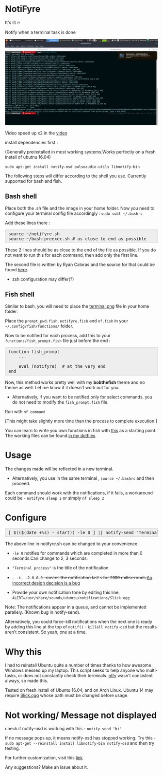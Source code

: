 # NotiFyre

It's lit :fire:

Notify when a terminal task is done

![Image could not be displayed](thumbnail_fish.png)

<!---(https://drive.google.com/open?id=0B5iU6cWw36rObk9tNDEwNmhjTzA) --->

Video speed up x2 in the [video](https://drive.google.com/open?id=0B5iU6cWw36rObk9tNDEwNmhjTzA)

install dependencies first :

(Generally preinstalled in most working systems.Works perfectly on a fresh
    install of ubutnu 16.04)

`sudo apt-get install notify-osd pulseaudio-utils libnotify-bin`

The following steps will differ according to the shell
you use. Currently supported for bash and fish.

## Bash shell

Place both the .sh file and the image in your home folder.
Now you need to configure your terminal config file accordingly :
`sudo subl ~/.bashrc `

Add these lines there :

<pre style="background: rgb(238, 238, 238); border: 1px solid rgb(204, 204, 204); padding: 5px 10px;">
source ~/notifyre.sh
source ~/bash-preexec.sh # as close to end as possible</pre>

These 2 lines should be as close to the end of the file
as possible. If you do not want to run this for each
command, then add only the first line.

The second file is written by Ryan Caloras and the source for that could be found [here](https://github.com/rcaloras/bash-preexec).
* zsh configuration may differ(?)

## Fish shell

Similar to bash, you will need to place the [terminal.png](../terminal.png) file
in your home folder.

Place the `prompt_pwd.fish`, `notifyre.fish` and `nf.fish` in your
`~/.config/fish/functions/` folder.

Now to be notified for each process, add this to your `functions/fish_prompt.fish`
file just before the end :

<pre style="background: rgb(238, 238, 238); border: 1px solid rgb(204, 204, 204); padding: 5px 10px;">function fish_prompt
    ...

    eval (notifyre)  # at the very end
end</pre>

Now, this method works pretty well with my **bobthefish** theme and no theme as
well. Let me know if it doesn't work out for you.


* Alternatively, if you want to be notified only for select commands, you do
not need to modify the `fish_prompt.fish` file.

 Run with `nf command`

 [This might take slightly more time than the process to complete execution.]

You can learn to write you own functions in fish with
  [this](https://fishshell.com/docs/current/tutorial.html) as a starting point.
  The working files can be found [in my
  dotfiles](https://github.com/kaustubhhiware/dotfiles/tree/master/fish).


# Usage

The changes made will be reflected in a new terminal.
* Alternatively, you use in the same terminal , `source ~/.bashrc` and then
 proceed.

Each command should work with the notifications, if it fails, a workaround could
 be - `notifyre sleep 2` or simply `nf sleep 2`

# Configure

<pre style="background: rgb(238, 238, 238); border: 1px solid rgb(204, 204, 204); padding: 5px 10px;">
[ $(($(date +%s) - start)) -le 0 ] || notify-send "Terminal process" "$(echo $@) completed in $(($(date +%s) - start)) seconds" -i ~/terminal.png -t 2000</pre>

The above line in notifyre.sh can be changed to your convenience.

* `-le 0`  notifies for commands which are completed in more than 0 seconds.Can
change to 2, 3 seconds.

* ` "Terminal process" ` is the title of the notification.

* `̶ ̶t̶ ̶2̶0̶0̶0̶`̶ ̶m̶e̶a̶n̶s̶ ̶t̶h̶e̶ ̶n̶o̶t̶i̶f̶i̶c̶a̶t̶i̶o̶n̶ ̶l̶a̶s̶t̶
s̶ ̶f̶o̶r̶ ̶2̶0̶0̶0̶ ̶m̶i̶l̶l̶i̶s̶e̶c̶o̶n̶d̶s̶.[An incorrect design decision is a bug](http://askubuntu.com/questions/110969/notify-send-ignores-timeout)

* Provide your own notification tone by editing this line.
`ALERT=/usr/share/sounds/ubuntu/notifications/Slick.ogg`



Note:  The notifications appear in a queue, and cannot be implemented parallely.
 (Known bug in notify-send).

Alternatively, you could force-kill notifications when the next one is ready by
adding this line at the top of `notif()` - `killall notify-osd` but the results aren't consistent. So yeah, one at a time.

# Why this
I had to reinstall Ubuntu quite a number of times thanks to how awesome Windows
messed up my laptop. This script seeks to help anyone who multi-tasks, or does
not constantly check their terminals. [ntfy](https://github.com/dschep/ntfy)
wasn't consistent always, so made this.

Tested on fresh install of Ubuntu 16.04, and on Arch Linux. Ubuntu 14 may
require [Slick.ogg](Slick.ogg) whose path must be changed before usage.

# Not working/ Message not displayed
check if notify-osd is working with this - `notify-send "hi"`

If no message pops up, it means notify-osd has stopped working. Try this -
`sudo apt-get --reinstall install libnotify-bin notify-osd` and then try testing.

For further customization, visit this [link](http://ubuntuhandbook.org/index.php/2014/04/customize-on-screen-notification-ubuntu-1404/)

Any suggestions? Make an issue about it.

